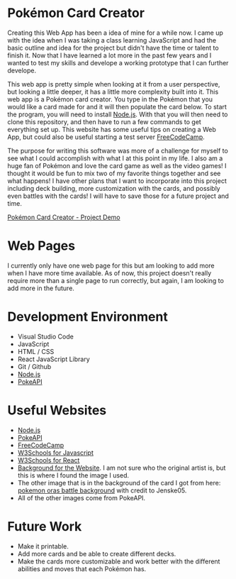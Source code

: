 # Pokémon Card Creator

Creating this Web App has been a idea of mine for a while now. I came up with the idea when I was taking a class learning JavaScript and had the basic outline and idea for the project but didn't have the time or talent to finish it. Now that I have learned a lot more in the past few years and I wanted to test my skills and develope a working prototype that I can further develope.

This web app is pretty simple when looking at it from a user perspective, but looking a little deeper, it has a little more complexity built into it. This web app is a Pokémon card creator. You type in the Pokémon that you would like a card made for and it will then populate the card below.
To start the program, you will need to install [Node.js](https://nodejs.org/en). With that you will then need to clone this repository, and then have to run a few commands to get everything set up. 
This website has some useful tips on creating a Web App, but could also be useful starting a test server [FreeCodeCamp](https://www.freecodecamp.org/news/install-react-with-create-react-app/).

The purpose for writing this software was more of a challenge for myself to see what I could accomplish with what I at this point in my life. I also am a huge fan of Pokémon and love the card game as well as the video games! I thought it would be fun to mix two of my favorite things together and see what happens! I have other plans that I want to incorporate into this project including deck building, more customization with the cards, and possibly even battles with the cards! I will have to save those for a future project and time. 

[Pokémon Card Creator - Project Demo](https://youtu.be/soCmoYlIsh0)

# Web Pages

I currently only have one web page for this but am looking to add more when I have more time available. As of now, this project doesn't really require more than a single page to run correctly, but again, I am looking to add more in the future.


# Development Environment

* Visual Studio Code
* JavaScript
* HTML / CSS
* React JavaScript Library
* Git / Github
* [Node.js](https://nodejs.org/en)
* [PokeAPI](https://pokeapi.co/)




# Useful Websites

* [Node.js](https://nodejs.org/en)
* [PokeAPI](https://pokeapi.co/)
* [FreeCodeCamp](https://www.freecodecamp.org/news/install-react-with-create-react-app/)
* [W3Schools for Javascript](https://www.w3schools.com/js/default.asp)
* [W3Schools for React](https://www.w3schools.com/react/default.asp)
* [Background for the Website](https://wallpapersafari.com/w/jJD5dA). I am not sure who the original artist is, but this is where I found the image I used.
* The other image that is in the background of the card I got from here: [pokemon oras battle background](https://www.deviantart.com/jenske05/art/pokemon-oras-battle-background-509465798) with credit to Jenske05.
* All of the other images come from PokeAPI.

# Future Work

* Make it printable.
* Add more cards and be able to create different decks.
* Make the cards more customizable and work better with the different abilities and moves that each Pokémon has.